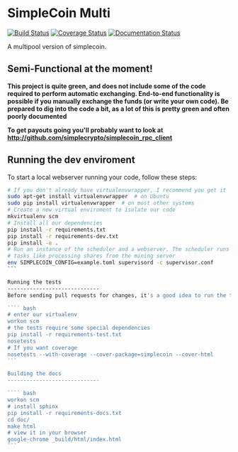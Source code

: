 SimpleCoin Multi
================

[![Build Status](https://travis-ci.org/simplecrypto/simplecoin_multi.svg?branch=master)](https://travis-ci.org/simplecrypto/simplecoin_multi)
[![Coverage Status](https://coveralls.io/repos/simplecrypto/simplecoin_multi/badge.png?branch=master)](https://coveralls.io/r/simplecrypto/simplecoin_multi?branch=master)
[![Documentation Status](https://readthedocs.org/projects/simplecoin-multi/badge/?version=latest)](https://readthedocs.org/projects/simplecoin-multi/?badge=latest)

A multipool version of simplecoin.

Semi-Functional at the moment!
-----------------------------

**This project is quite green, and does not include some of the code required
to perform automatic exchanging. End-to-end functionality is possible if you
manually exchange the funds (or write your own code). Be prepared to dig into
the code a bit, as a lot of this is pretty green and often poorly documented**

**To get payouts going you'll probably want to look at http://github.com/simplecrypto/simplecoin_rpc_client**

Running the dev enviroment
-----------------------------
To start a local webserver running your code, follow these steps:

```` bash
# If you don't already have virtualenvwrapper, I recommend you get it
sudo apt-get install virtualenvwrapper  # on Ubuntu
sudo pip install virtualenvwrapper  # on most other systems
# Create a new virtual enviroment to isolate our code
mkvirtualenv scm
# Install all our dependencies
pip install -r requirements.txt
pip install -r requirements-dev.txt
pip install -e .
# Run an instance of the scheduler and a webserver. The scheduler runs periodic
# tasks like processing shares from the mining server
env SIMPLECOIN_CONFIG=example.toml supervisord -c supervisor.conf
```

Running the tests
-----------------------------
Before sending pull requests for changes, it's a good idea to run the tests.

```` bash
# enter our virtualenv
workon scm
# the tests require some special dependencies
pip install -r requirements-test.txt
nosetests
# If you want coverage
nosetests --with-coverage --cover-package=simplecoin --cover-html 
```

Building the docs
-----------------------------

```` bash
workon scm
# install sphinx
pip install -r requirements-docs.txt
cd doc/
make html
# view it in your browser
google-chrome _build/html/index.html
```
